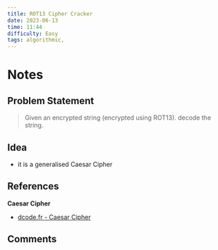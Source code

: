 ```yaml
---
title: ROT13 Cipher Cracker
date: 2023-06-13
time: 11:44
difficulty: Easy
tags: algorithmic,
---
```


# Notes

## Problem Statement

> Given an encrypted string (encrypted using ROT13). decode the string.

## Idea

- it is a generalised Caesar Cipher

## References

**Caesar Cipher**

- [dcode.fr - Caesar Cipher](https://www.dcode.fr/caesar-cipher)

## Comments

